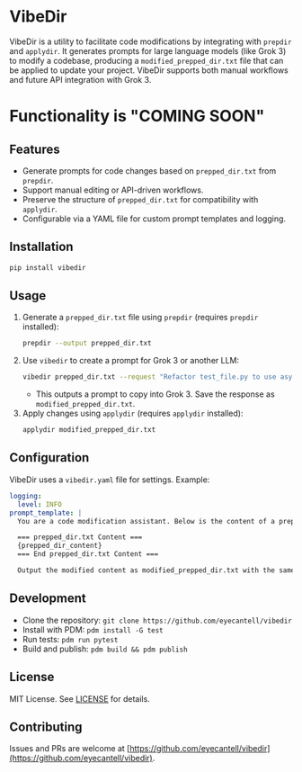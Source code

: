 # VibeDir

VibeDir is a utility to facilitate code modifications by integrating with `prepdir` and `applydir`. It generates prompts for large language models (like Grok 3) to modify a codebase, producing a `modified_prepped_dir.txt` file that can be applied to update your project. VibeDir supports both manual workflows and future API integration with Grok 3.

# Functionality is "COMING SOON" #

## Features
- Generate prompts for code changes based on `prepped_dir.txt` from `prepdir`.
- Support manual editing or API-driven workflows.
- Preserve the structure of `prepped_dir.txt` for compatibility with `applydir`.
- Configurable via a YAML file for custom prompt templates and logging.

## Installation
```bash
pip install vibedir
```

## Usage
1. Generate a `prepped_dir.txt` file using `prepdir` (requires `prepdir` installed):
   ```bash
   prepdir --output prepped_dir.txt
   ```
2. Use `vibedir` to create a prompt for Grok 3 or another LLM:
   ```bash
   vibedir prepped_dir.txt --request "Refactor test_file.py to use async functions" --output modified_prepped_dir.txt --manual
   ```
   - This outputs a prompt to copy into Grok 3. Save the response as `modified_prepped_dir.txt`.
3. Apply changes using `applydir` (requires `applydir` installed):
   ```bash
   applydir modified_prepped_dir.txt
   ```

## Configuration
VibeDir uses a `vibedir.yaml` file for settings. Example:
```yaml
logging:
  level: INFO
prompt_template: |
  You are a code modification assistant. Below is the content of a prepped_dir.txt file generated by prepdir, listing files and additional commands for a project. Your task is to apply the following changes: {user_request}. Return the modified content in a file named modified_prepped_dir.txt, preserving the original format, including delimiters (e.g., =-=, ===---===), file markers (Begin File, End File), and additional commands section. Ensure filenames in Begin File and End File markers match exactly, and only include valid code changes.

  === prepped_dir.txt Content ===
  {prepped_dir_content}
  === End prepped_dir.txt Content ===

  Output the modified content as modified_prepped_dir.txt with the same structure.
```

## Development
- Clone the repository: `git clone https://github.com/eyecantell/vibedir`
- Install with PDM: `pdm install -G test`
- Run tests: `pdm run pytest`
- Build and publish: `pdm build && pdm publish`

## License
MIT License. See [LICENSE](LICENSE) for details.

## Contributing
Issues and PRs are welcome at [https://github.com/eyecantell/vibedir](https://github.com/eyecantell/vibedir).